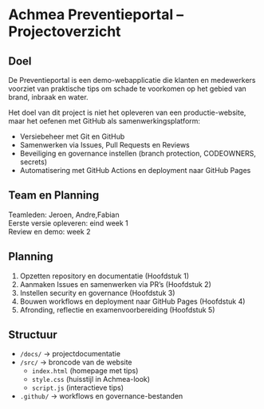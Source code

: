 # Achmea Preventieportal – Projectoverzicht 

## Doel 
De Preventieportal is een demo-webapplicatie die klanten en medewerkers voorziet van praktische tips 
om schade te voorkomen op het gebied van brand, inbraak en water. 

Het doel van dit project is niet het opleveren van een productie-website, maar het oefenen met GitHub 
als samenwerkingsplatform: 
- Versiebeheer met Git en GitHub 
- Samenwerken via Issues, Pull Requests en Reviews 
- Beveiliging en governance instellen (branch protection, CODEOWNERS, secrets) 
- Automatisering met GitHub Actions en deployment naar GitHub Pages

## Team en Planning 
Teamleden: Jeroen, Andre,Fabian   
Eerste versie opleveren: eind week 1   
Review en demo: week 2

## Planning 
1. Opzetten repository en documentatie (Hoofdstuk 1) 
2. Aanmaken Issues en samenwerken via PR’s (Hoofdstuk 2) 
3. Instellen security en governance (Hoofdstuk 3) 
4. Bouwen workflows en deployment naar GitHub Pages (Hoofdstuk 4) 
5. Afronding, reflectie en examenvoorbereiding (Hoofdstuk 5) 

## Structuur 
- `/docs/` → projectdocumentatie 
- `/src/` → broncode van de website 
  - `index.html` (homepage met tips) 
  - `style.css` (huisstijl in Achmea-look) 
  - `script.js` (interactieve tips) 
- `.github/` → workflows en governance-bestanden
